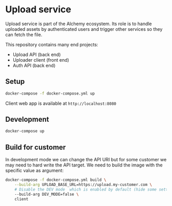# Upload service

Upload service is part of the Alchemy ecosystem.
Its role is to handle uploaded assets by authenticated users and trigger other services so they can fetch the file.

This repository contains many end projects:
- Upload API (back end)
- Uploader client (front end)
- Auth API (back end)

## Setup

```bash
docker-compose -f docker-compose.yml up
```

Client web app is available at `http://localhost:8080`

## Development

```bash
docker-compose up
```

## Build for customer

In development mode we can change the API URI but for some customer we may need to hard write the API target.
We need to build the image with the specific value as argument:

```bash
docker-compose -f docker-compose.yml build \
    --build-arg UPLOAD_BASE_URL=https://upload.my-customer.com \
    # Disable the DEV mode  which is enabled by default (hide some settings in application)
    --build-arg DEV_MODE=false \ 
    client
```
